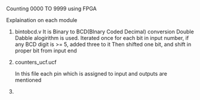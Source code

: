 Counting 0000 TO 9999 using FPGA

Explaination on each module

1) bintobcd.v
   It is Binary to BCD(BInary Coded Decimal) conversion
   Double Dabble alogirithm is used.
   Iterated once for each bit in input number, if any BCD digit is >= 5, added three to it
   Then shifted one bit, and shift in proper bit from input end
   
2) counters_ucf.ucf
   
   In this file each pin which is assigned to input and outputs are mentioned
   
3) 

